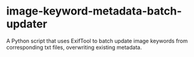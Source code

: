 # image-keyword-metadata-batch-updater
A Python script that uses ExifTool to batch update image keywords from corresponding txt files, overwriting existing metadata.
